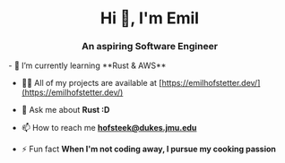 <h1 align="center">Hi 👋, I'm Emil</h1>
<h3 align="center">An aspiring Software Engineer</h3>
- 🌱 I’m currently learning **Rust & AWS**

- 👨‍💻 All of my projects are available at [https://emilhofstetter.dev/](https://emilhofstetter.dev/)

- 💬 Ask me about **Rust :D**

- 📫 How to reach me **hofsteek@dukes.jmu.edu**

- ⚡ Fun fact **When I'm not coding away, I pursue my cooking passion**


